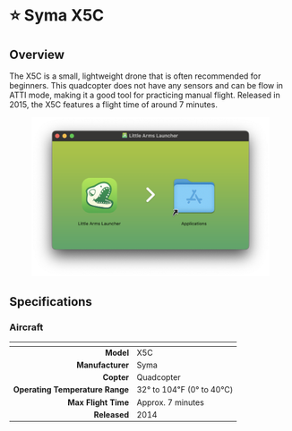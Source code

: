 # ⭐ Syma X5C

## Overview

The X5C is a small, lightweight drone that is often recommended for beginners.  This quadcopter does not have any sensors and can be flow in ATTI mode, making it a good tool for practicing manual flight.  Released in 2015, the X5C features a flight time of around 7 minutes.

<figure><img src="../../.gitbook/assets/image (5) (1).png" alt=""><figcaption></figcaption></figure>

## Specifications

### Aircraft

<table data-full-width="false"><thead><tr><th align="right"></th><th></th></tr></thead><tbody><tr><td align="right"><strong>Model</strong></td><td>X5C</td></tr><tr><td align="right"><strong>Manufacturer</strong></td><td>Syma</td></tr><tr><td align="right"><strong>Copter</strong></td><td>Quadcopter</td></tr><tr><td align="right"><strong>Operating Temperature Range</strong></td><td>32° to 104℉ (0° to 40℃)</td></tr><tr><td align="right"><strong>Max Flight Time</strong></td><td>Approx. 7 minutes</td></tr><tr><td align="right"><strong>Released</strong></td><td>2014</td></tr></tbody></table>
